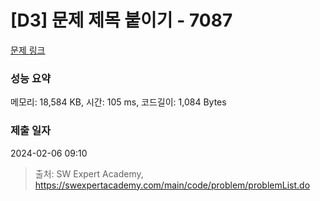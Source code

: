 # [D3] 문제 제목 붙이기 - 7087 

[문제 링크](https://swexpertacademy.com/main/code/problem/problemDetail.do?contestProbId=AWkIdD46A5EDFAXC) 

### 성능 요약

메모리: 18,584 KB, 시간: 105 ms, 코드길이: 1,084 Bytes

### 제출 일자

2024-02-06 09:10



> 출처: SW Expert Academy, https://swexpertacademy.com/main/code/problem/problemList.do